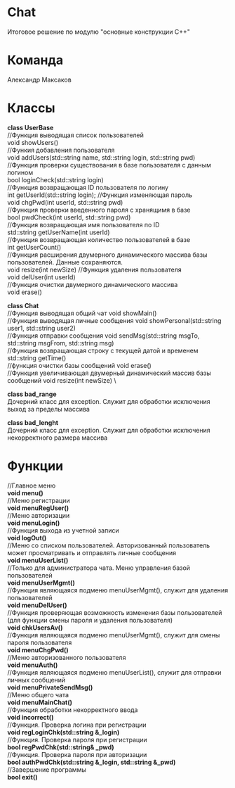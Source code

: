 # Chat
Итоговое решение по модулю "основные конструкции C++"

# Команда
Александр Максаков

# Классы
**class UserBase**\
//Функция выводящая список пользователей\
void showUsers()\
//Функия добавления пользователя\
void addUsers(std::string name, std::string login, std::string pwd)\
//Функция проверки существования в базе пользователя с данным логином\
bool loginCheck(std::string login)\
//Функция возвращающая ID пользователя по логину\
int getUserId(std::string login);
//Функция изменяющая пароль\
void chgPwd(int userId, std::string pwd)\
//Функция проверки введенного пароля с хранящимя в базе\
bool pwdCheck(int userId, std::string pwd)\
//Функция возвращающая имя пользователя по ID\
std::string getUserName(int userId)\
//Функция возвращающая количество пользователей в базе\
int getUserCount()\
//Функция расширения двумерного динамического массива базы пользователей. Данные сохраняются.\
void resize(int newSize)
//Функция удаления пользователя\
void delUser(int userId)\
//Функция очистки двумерного динамического массива\
void erase()

**class Chat** \
//Функция выводящая общий чат
void showMain() \
//Функция выводящая личные сообщения
void showPersonal(std::string user1, std::string user2) \
//Функция отправки сообщения
void sendMsg(std::string msgTo, std::string msgFrom, std::string msg) \
//Функция возвращающая строку с текущей датой и временем
std::string getTime() \
//функция очистки базы сообщений
void erase() \
//Функция увеличивающая двумерный динамический массив базы сообщений
void resize(int newSize) \

**class bad_range** \
Дочерний класс для exception. Служит для обработки исключения выход за пределы массива

**class bad_lenght** \
Дочерний класс для exception. Служит для обработки исключения некорректного размера массива

# Функции
//Главное меню \
**void menu()** \
//Меню регистрации\
**void menuRegUser()** \
//Меню авторизации \
**void menuLogin()** \
//Функция выхода из учетной записи \
**void logOut()** \
//Меню со списком пользователей. Авторизованный пользователь может просматривать и отправлять личные сообщения\
**void menuUserList()** \
//Только для администратора чата. Меню управления базой пользователей \
**void menuUserMgmt()** \
//Функция являющаяся подменю menuUserMgmt(), служит для удаления пользователей \
**void menuDelUser()** \
//Функция проверяющая возможность изменения базы пользователей (для функции смены пароля и удаления пользователя) \
**void chkUsersAv()** \
//Функция являющаяся подменю menuUserMgmt(), служит для смены пароля пользователя \
**void menuChgPwd()** \
//Меню авторизованного пользователя \
**void menuAuth()** \
//Функция являющаяся подменю menuUserList(), служит для отправки личных сообщений \
**void menuPrivateSendMsg()** \
//Меню общего чата \
**void menuMainChat()** \
//Функция обработки некорректного ввода \
**void incorrect()** \
//Функция. Проверка логина при регистрации \
**void regLoginChk(std::string &_login)** \
//Функция. Проверка пароля при регистрации \
**bool regPwdChk(std::string& _pwd)** \
//Функция. Проверка пароля при авторизации \
**bool authPwdChk(std::string &_login, std::string &_pwd)** \
//Завершение программы \
**bool exit()**
